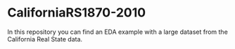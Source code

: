 # CaliforniaRS1870-2010
In this repository you can find an EDA example with a large dataset from the California Real State data.
